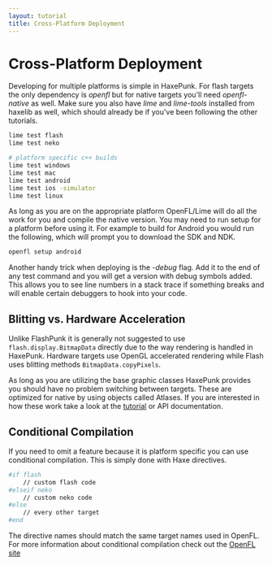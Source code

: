 ```yaml
---
layout: tutorial
title: Cross-Platform Deployment
---
```


# Cross-Platform Deployment

Developing for multiple platforms is simple in HaxePunk. For flash targets the only dependency is _openfl_ but for native targets you'll need _openfl-native_ as well. Make sure you also have _lime_ and _lime-tools_ installed from haxelib as well, which should already be if you've been following the other tutorials.

```bash
lime test flash
lime test neko

# platform specific c++ builds
lime test windows
lime test mac
lime test android
lime test ios -simulator
lime test linux
```

As long as you are on the appropriate platform OpenFL/Lime will do all the work for you and compile the native version. You may need to run setup for a platform before using it. For example to build for Android you would run the following, which will prompt you to download the SDK and NDK.

```bash
openfl setup android
```

Another handy trick when deploying is the _-debug_ flag. Add it to the end of any test command and you will get a version with debug symbols added. This allows you to see line numbers in a stack trace if something breaks and will enable certain debuggers to hook into your code.

## Blitting vs. Hardware Acceleration

Unlike FlashPunk it is generally not suggested to use <code>flash.display.BitmapData</code> directly due to the way rendering is handled in HaxePunk. Hardware targets use OpenGL accelerated rendering while Flash uses blitting methods <code>BitmapData.copyPixels</code>.

As long as you are utilizing the base graphic classes HaxePunk provides you should have no problem switching between targets. These are optimized for native by using objects called Atlases. If you are interested in how these work take a look at the [tutorial](/learn/tutorial/haxepunk-201-hardware-atlases) or API documentation.

## Conditional Compilation

If you need to omit a feature because it is platform specific you can use conditional compilation. This is simply done with Haxe directives.

```bash
#if flash
	// custom flash code
#elseif neko
	// custom neko code
#else
	// every other target
#end
```

The directive names should match the same target names used in OpenFL. For more information about conditional compilation check out the [OpenFL site](http://www.openfl.org/archive/developer/documentation/conditional-compilation/)
